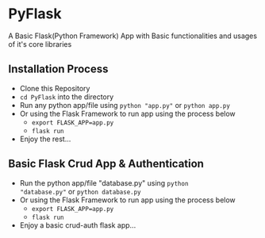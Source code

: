 # PyFlask

A Basic Flask(Python Framework) App with Basic functionalities and usages of it's core libraries

## Installation Process
- Clone this Repository
- <code>cd PyFlask</code> into the directory
- Run any python app/file using <code>python "app.py"</code> or <code>python app.py</code>
- Or using the Flask Framework to run app using the process below
    - <code>export FLASK_APP=app.py</code>
    - <code>flask run</code>
- Enjoy the rest...

## Basic Flask Crud App & Authentication
- Run the python app/file "database.py" using <code>python "database.py"</code> or <code>python database.py</code>
- Or using the Flask Framework to run app using the process below
    - <code>export FLASK_APP=app.py</code>
    - <code>flask run</code>
- Enjoy a basic crud-auth flask app...
